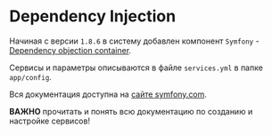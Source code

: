 # Dependency Injection

Начиная с версии `1.8.6` в систему добавлен компонент `Symfony` - [Dependency objection container](http://symfony.com/doc/current/components/dependency_injection.html).

Сервисы и параметры описываются в файле `services.yml` в папке `app/config`.

Вся документация доступна на [сайте symfony.com](http://symfony.com/doc/current/components/dependency_injection.html).

**ВАЖНО** прочитать и понять всю документацию по созданию и настройке сервисов!
